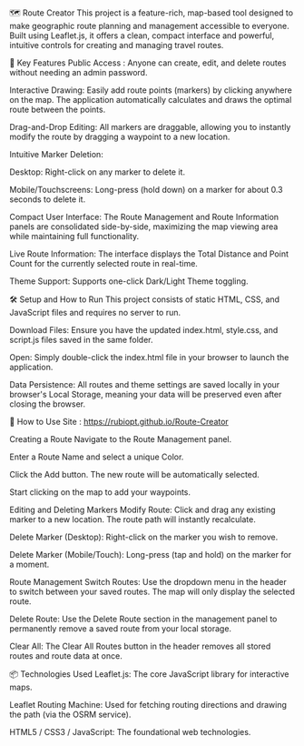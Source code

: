 🗺️ Route Creator
This project is a feature-rich, map-based tool designed to make geographic route planning and management accessible to everyone. Built using Leaflet.js, it offers a clean, compact interface and powerful, intuitive controls for creating and managing travel routes.

🚀 Key Features
Public Access : Anyone can create, edit, and delete routes without needing an admin password.

Interactive Drawing: Easily add route points (markers) by clicking anywhere on the map. The application automatically calculates and draws the optimal route between the points.

Drag-and-Drop Editing: All markers are draggable, allowing you to instantly modify the route by dragging a waypoint to a new location.

Intuitive Marker Deletion:

Desktop: Right-click on any marker to delete it.

Mobile/Touchscreens: Long-press (hold down) on a marker for about 0.3 seconds to delete it.

Compact User Interface: The Route Management and Route Information panels are consolidated side-by-side, maximizing the map viewing area while maintaining full functionality.

Live Route Information: The interface displays the Total Distance and Point Count for the currently selected route in real-time.

Theme Support: Supports one-click Dark/Light Theme toggling.

🛠️ Setup and How to Run
This project consists of static HTML, CSS, and JavaScript files and requires no server to run.

Download Files: Ensure you have the updated index.html, style.css, and script.js files saved in the same folder.

Open: Simply double-click the index.html file in your browser to launch the application.

Data Persistence: All routes and theme settings are saved locally in your browser's Local Storage, meaning your data will be preserved even after closing the browser.

🧭 How to Use
Site : https://rubiopt.github.io/Route-Creator

Creating a Route
Navigate to the Route Management panel.

Enter a Route Name and select a unique Color.

Click the Add button. The new route will be automatically selected.

Start clicking on the map to add your waypoints.

Editing and Deleting Markers
Modify Route: Click and drag any existing marker to a new location. The route path will instantly recalculate.

Delete Marker (Desktop): Right-click on the marker you wish to remove.

Delete Marker (Mobile/Touch): Long-press (tap and hold) on the marker for a moment.

Route Management
Switch Routes: Use the dropdown menu in the header to switch between your saved routes. The map will only display the selected route.

Delete Route: Use the Delete Route section in the management panel to permanently remove a saved route from your local storage.

Clear All: The Clear All Routes button in the header removes all stored routes and route data at once.

📦 Technologies Used
Leaflet.js: The core JavaScript library for interactive maps.

Leaflet Routing Machine: Used for fetching routing directions and drawing the path (via the OSRM service).

HTML5 / CSS3 / JavaScript: The foundational web technologies.
